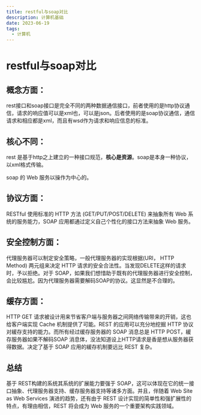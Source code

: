 ```yaml
---
title: restful与soap对比
description: 计算机基础
date: 2023-06-19
tags:
  - 计算机
---
```


# restful与soap对比

 
## 概念方面：

rest接口和soap接口是完全不同的两种数据通信接口，前者使用的是http协议通信，请求的响应值可以是xml也，可以是json。后者使用的是soap协议通信，通信请求和相应都是xml，而且有wsd作为请求和响应信息的标准。

## 核心不同：

rest 是基于http之上建立的一种接口规范，**核心是资源**。soap是本身一种协议，以xml格式传输。

soap 的 Web 服务以操作为中心的。

## 协议方面：

RESTful 使用标准的 HTTP 方法 (GET/PUT/POST/DELETE) 来抽象所有 Web 系统的服务能力，SOAP 应用都通过定义自己个性化的接口方法来抽象 Web 服务。

## 安全控制方面：

代理服务器可以制定安全策略，一般代理服务器的实现根据(URI， HTTP Method) 两元组来决定 HTTP 请求的安全合法性。当发现DELETE这样的请求时，予以拒绝。对于 SOAP，如果我们想惜助于既有的代理服务器进行安全控制，会比较尴尬。因为代理服务器需要解码SOAP的协议。这显然是不合理的。


## 缓存方面：

HTTP GET 请求被设计用来节省客户端与服务器之间网络传输带来的开销，这也给客户端实现 Cache 机制提供了可能。REST 的应用可以充分地挖掘 HTTP 协议对緩存支持的能力。而所有经过缓存服务器的 SOAP 消息总是 HTTP POST，緩存服务器如果不解码SOAP 消息体，没法知道设上HTTP请求是香是想从服务器获得数据。决定了基于 SOAP 应用的緩存机制要远比 REST 复杂。

## 总结

基于 REST构建的系统其系统的扩展能力要强于 SOAP，这可以体现在它的统一接口抽象、代理服务器支持、缓存服务器支持等诸多方面。并且，伴随着 Web Site as Web Services 演进的趋势，还有由于 REST 设计实现的简单性和强扩展性的特点，有理由相信，REST 将会成为 Web 服务的一个重要架构实践领域。